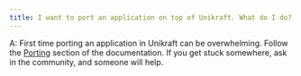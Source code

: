 ```yaml
---
title: I want to port an application on top of Unikraft. What do I do?
---
```


A: First time porting an application in Unikraft can be overwhelming.
Follow the [Porting](/docs/develop/porting/) section of the documentation.
If you get stuck somewhere, ask in the community, and someone will help.
